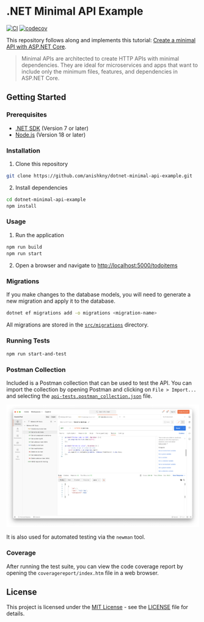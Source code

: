 # .NET Minimal API Example

[![CI](https://github.com/anishkny/dotnet-minimal-api-example/actions/workflows/ci.yml/badge.svg)](https://github.com/anishkny/dotnet-minimal-api-example/actions/workflows/ci.yml)
[![codecov](https://codecov.io/gh/anishkny/dotnet-minimal-api-example/graph/badge.svg)](https://codecov.io/gh/anishkny/dotnet-minimal-api-example)

This repository follows along and implements this tutorial: [Create a minimal API with ASP.NET Core](https://learn.microsoft.com/en-us/aspnet/core/tutorials/min-web-api?view=aspnetcore-7.0&tabs=visual-studio-code).

> Minimal APIs are architected to create HTTP APIs with minimal dependencies. They are ideal for microservices and apps that want to include only the minimum files, features, and dependencies in ASP.NET Core.

## Getting Started

### Prerequisites

- [.NET SDK](https://dotnet.microsoft.com/download) (Version 7 or later)
- [Node.js](https://nodejs.org/en/) (Version 18 or later)

### Installation

1. Clone this repository

```bash
git clone https://github.com/anishkny/dotnet-minimal-api-example.git
```

2. Install dependencies

```bash
cd dotnet-minimal-api-example
npm install
```

### Usage

1. Run the application

```bash
npm run build
npm run start
```

2. Open a browser and navigate to [http://localhost:5000/todoitems](http://localhost:5000/todoitems)

### Migrations

If you make changes to the database models, you will need to generate a new migration and apply it to the database.

```bash
dotnet ef migrations add -o migrations <migration-name>
```

All migrations are stored in the [`src/migrations`](./src/migrations) directory.

### Running Tests

```bash
npm run start-and-test
```

### Postman Collection

Included is a Postman collection that can be used to test the API. You can import the collection by opening Postman and clicking on `File > Import...` and selecting the [`api-tests.postman_collection.json`](./api-tests.postman_collection.json) file.

![Postman Collection](./postman.png)

It is also used for automated testing via the `newman` tool.

### Coverage

After running the test suite, you can view the code coverage report by opening the `coveragereport/index.htm` file in a web browser.

## License

This project is licensed under the [MIT License](https://opensource.org/license/mit/) - see the [LICENSE](LICENSE) file for details.
